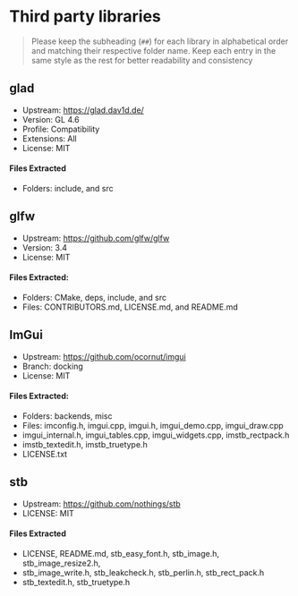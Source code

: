 # Third party libraries

> Please keep the subheading (```##```) for each library in alphabetical order
> and matching their respective folder name. Keep each entry in the same style
> as the rest for better readability and consistency

## glad

* Upstream: https://glad.dav1d.de/
* Version: GL 4.6
* Profile: Compatibility
* Extensions: All
* License: MIT

#### Files Extracted

* Folders: include, and src


## glfw

* Upstream: https://github.com/glfw/glfw 
* Version: 3.4
* License: MIT

#### Files Extracted: 

* Folders: CMake, deps, include, and src
* Files: CONTRIBUTORS.md, LICENSE.md, and README.md


## ImGui

* Upstream: https://github.com/ocornut/imgui
* Branch: docking
* License: MIT

#### Files Extracted:

* Folders: backends, misc
* Files: imconfig.h, imgui.cpp, imgui.h, imgui_demo.cpp, imgui_draw.cpp
* imgui_internal.h, imgui_tables.cpp, imgui_widgets.cpp, imstb_rectpack.h 
* imstb_textedit.h, imstb_truetype.h
* LICENSE.txt


## stb

* Upstream: https://github.com/nothings/stb
* LICENSE: MIT

#### Files Extracted

* LICENSE, README.md, stb_easy_font.h, stb_image.h, stb_image_resize2.h, 
* stb_image_write.h, stb_leakcheck.h, stb_perlin.h, stb_rect_pack.h 
* stb_textedit.h, stb_truetype.h
